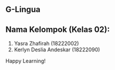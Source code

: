 ## G-Lingua

## Nama Kelompok (Kelas 02):
1. Yasra Zhafirah (18222002)
2. Kerlyn Deslia Andeskar (18222090)

Happy Learning!
